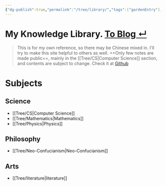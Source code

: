 ```yaml
---
{"dg-publish":true,"permalink":"/tree/library/","tags":["gardenEntry"],"created":"2022-07-31T06:00:52.233+08:00","updated":"2023-08-27T04:27:08.505+08:00"}
---
```



<h1> My Knowledge Library. <a href = "https://eating.work" target = "_self"><strong><span>To Blog ↵</span></strong></a></h1>

> This is for my own reference, so there may be Chinese mixed in. I'll try to make this site helpful to others as well.
==Only few notes are made public==, mainly in the [[Tree/CS\|Computer Science]] section, and contents are subject to change. Check it at [Github](https://github.com/AlexLiu2022/library)

# Subjects

## Science 

- [[Tree/CS\|Computer Science]] 
- [[Tree/Mathematics\|Mathematics]]
- [[Tree/Physics\|Physics]]

## Philosophy

- [[Tree/Neo-Confucianism\|Neo-Confucianism]]

## Arts

-  [[Tree/literature\|literature]] 

